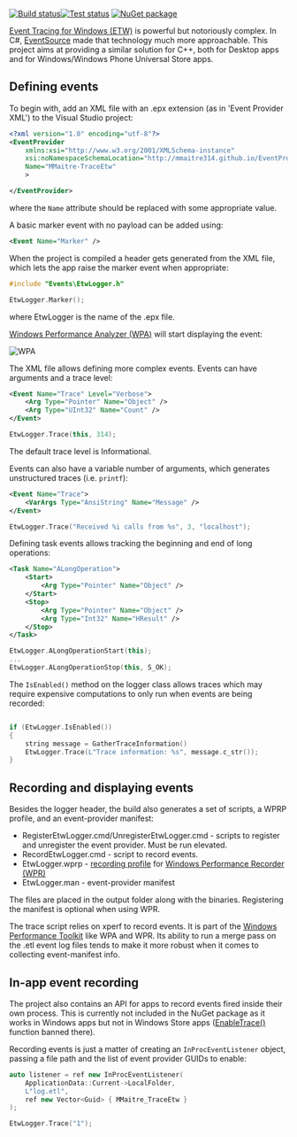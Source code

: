 [![Build status](https://ci.appveyor.com/api/projects/status/d3w7r6o478u53o8d?svg=true)![Test status](http://teststatusbadge.azurewebsites.net/api/status/mmaitre314/traceetw)](https://ci.appveyor.com/project/mmaitre314/traceetw)
[![NuGet package](http://mmaitre314.github.io/images/nuget.png)](https://www.nuget.org/packages/MMaitre.TraceEtw/)

[Event Tracing for Windows (ETW)](http://msdn.microsoft.com/en-us/library/windows/desktop/aa363668(v=vs.85).aspx) is  powerful but notoriously complex. In C#, [EventSource](http://msdn.microsoft.com/en-us/library/system.diagnostics.tracing.eventsource(v=vs.110).aspx) made that technology much more approachable. This project aims at providing a similar solution for C++, both for Desktop apps and for Windows/Windows Phone Universal Store apps. 

Defining events
---

To begin with, add an XML file with an .epx extension (as in 'Event Provider XML') to the Visual Studio project:

```xml
<?xml version="1.0" encoding="utf-8"?>
<EventProvider
    xmlns:xsi="http://www.w3.org/2001/XMLSchema-instance"
    xsi:noNamespaceSchemaLocation="http://mmaitre314.github.io/EventProvider.xsd"
    Name="MMaitre-TraceEtw" 
    >

</EventProvider>
```

where the `Name` attribute should be replaced with some appropriate value.

A basic marker event with no payload can be added using:

```xml
<Event Name="Marker" />
```

When the project is compiled a header gets generated from the XML file, which lets the app raise the marker event when appropriate:

```C++
#include "Events\EtwLogger.h"

EtwLogger.Marker();
```

where EtwLogger is the name of the .epx file.

[Windows Performance Analyzer (WPA)](http://msdn.microsoft.com/en-us/library/windows/hardware/hh448170.aspx) will start displaying the event:

![WPA](http://mmaitre314.github.io/images/TraceEtwWpa.PNG)

The XML file allows defining more complex events. Events can have arguments and a trace level:

```xml
<Event Name="Trace" Level="Verbose">
    <Arg Type="Pointer" Name="Object" />
    <Arg Type="UInt32" Name="Count" />
</Event>
```

```C++
EtwLogger.Trace(this, 314);
```

The default trace level is Informational.

Events can also have a variable number of arguments, which generates unstructured traces (i.e. `printf`):

```xml
<Event Name="Trace">
    <VarArgs Type="AnsiString" Name="Message" />
</Event>
```

```C++
EtwLogger.Trace("Received %i calls from %s", 3, "localhost");
```

Defining task events allows tracking the beginning and end of long operations:

```xml
<Task Name="ALongOperation">
    <Start>
        <Arg Type="Pointer" Name="Object" />
    </Start>
    <Stop>
        <Arg Type="Pointer" Name="Object" />
        <Arg Type="Int32" Name="HResult" />
    </Stop>
</Task>
```

```C++
EtwLogger.ALongOperationStart(this);
...
EtwLogger.ALongOperationStop(this, S_OK);
```

The `IsEnabled()` method on the logger class allows traces which may require expensive computations to only run when events are being recorded:

```C++

if (EtwLogger.IsEnabled())
{
    string message = GatherTraceInformation()
    EtwLogger.Trace(L"Trace information: %s", message.c_str());
}

```

Recording and displaying events
---

Besides the logger header, the build also generates a set of scripts, a WPRP profile, and an event-provider manifest:

- RegisterEtwLogger.cmd/UnregisterEtwLogger.cmd - scripts to register and unregister the event provider. Must be run elevated.
- RecordEtwLogger.cmd - script to record events.
- EtwLogger.wprp - [recording profile](http://msdn.microsoft.com/en-us/library/windows/hardware/hh448223.aspx) for [Windows Performance Recorder (WPR)](http://msdn.microsoft.com/en-us/library/windows/hardware/hh448205.aspx)
- EtwLogger.man - event-provider manifest

The files are placed in the output folder along with the binaries. Registering the manifest is optional when using WPR.

The trace script relies on xperf to record events. It is part of the [Windows Performance Toolkit](http://msdn.microsoft.com/en-us/library/windows/hardware/hh162945.aspx) like WPA and WPR. Its ability to run a merge pass on the .etl event log files tends to make it more robust when it comes to collecting event-manifest info.

In-app event recording
---

The project also contains an API for apps to record events fired inside their own process. This is currently not included in the NuGet package as it works in Windows apps but not in Windows Store apps ([EnableTrace()](http://msdn.microsoft.com/en-us/library/windows/desktop/aa363710(v=vs.85).aspx) function banned there).

Recording events is just a matter of creating an `InProcEventListener` object, passing a file path and the list of event provider GUIDs to enable:

```C++
auto listener = ref new InProcEventListener(
    ApplicationData::Current->LocalFolder,
    L"log.etl",
    ref new Vector<Guid> { MMaitre_TraceEtw }
);

EtwLogger.Trace("1");
```

